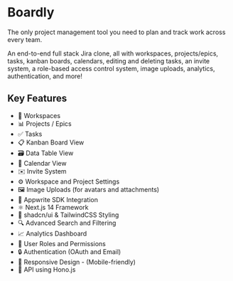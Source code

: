 # Boardly

The only project management tool you need to plan and track work across every team.

An end-to-end full stack Jira clone, all with workspaces, projects/epics, tasks, kanban boards, calendars, editing and deleting tasks, an invite system, a role-based access control system, image uploads, analytics, authentication, and more!

## Key Features

- 🏢 Workspaces
- 📊 Projects / Epics
- ✅ Tasks
- 📋 Kanban Board View
- 🗃️ Data Table View
- 📅 Calendar View
- ✉️ Invite System
- ⚙️ Workspace and Project Settings
- 🖼️ Image Uploads (for avatars and attachments)
- 🔌 Appwrite SDK Integration
- ⚛️ Next.js 14 Framework
- 🎨 shadcn/ui & TailwindCSS Styling
- 🔍 Advanced Search and Filtering
- 📈 Analytics Dashboard
- 👥 User Roles and Permissions
- 🔒 Authentication (OAuth and Email)
- 📱 Responsive Design - (Mobile-friendly)
- 🚀 API using Hono.js
